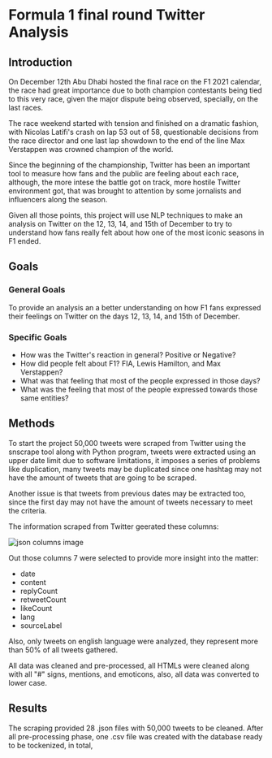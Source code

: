 # Formula 1 final round Twitter Analysis

## Introduction

On December 12th Abu Dhabi hosted the final race on the F1 2021 calendar, the race had great importance due to both champion contestants being tied to this very race, given the major dispute being observed, specially, on the last races.

The race weekend started with tension and finished on a dramatic fashion, with Nicolas Latifi's crash on lap 53 out of 58, questionable decisions from the race director and one last lap showdown to the end of the line Max Verstappen was crowned champion of the world.

Since the beginning of the championship, Twitter has been an important tool to measure how fans and the public are feeling about each race, although, the more intese the battle got on track, more hostile Twitter environment got, that was brought to attention by some jornalists and influencers along the season.

Given all those points, this project will use NLP techniques to make an analysis on Twitter on the 12, 13, 14, and 15th of December to try to understand how fans really felt about how one of the most iconic seasons in F1 ended.

## Goals

### General Goals

To provide an analysis an a better understanding on how F1 fans expressed their feelings on Twitter on the days 12, 13, 14, and 15th of December.

### Specific Goals

- How was the Twitter's reaction in general? Positive or Negative?
- How did people felt about F1? FIA, Lewis Hamilton, and Max Verstappen?
- What was that feeling that most of the people expressed in those days?
- What was the feeling that most of the people expressed towards those same entities?

## Methods

To start the project 50,000 tweets were scraped from Twitter using the snscrape tool along with Python program, tweets were extracted using an upper date limit due to software limitations, it imposes a series of problems like duplication, many tweets may be duplicated since one hashtag may not have the amount of tweets that are going to be scraped.

Another issue is that tweets from previous dates may be extracted too, since the first day may not have the amount of tweets necessary to meet the criteria.

The information scraped from Twitter geerated these columns:

![json columns image](https://github.com/romulocrp/f1_controversial_finale/img/json_columns.png?raw=true)

Out those columns 7 were selected to provide more insight into the matter:

- date
- content
- replyCount
- retweetCount
- likeCount
- lang
- sourceLabel

Also, only tweets on english language were analyzed, they represent more than 50% of all tweets gathered.

All data was cleaned and pre-processed, all HTMLs were cleaned along with all "#" signs, mentions, and emoticons, also, all data was converted to lower case.

## Results

The scraping provided 28 .json files with 50,000 tweets to be cleaned. After all pre-processing phase, one .csv file was created with the database ready to be tockenized, in total, 
